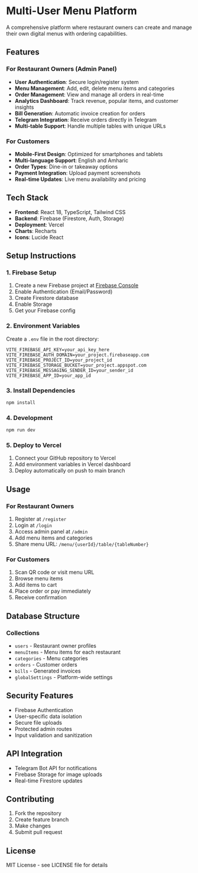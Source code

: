 # Multi-User Menu Platform

A comprehensive platform where restaurant owners can create and manage their own digital menus with ordering capabilities.

## Features

### For Restaurant Owners (Admin Panel)
- **User Authentication**: Secure login/register system
- **Menu Management**: Add, edit, delete menu items and categories
- **Order Management**: View and manage all orders in real-time
- **Analytics Dashboard**: Track revenue, popular items, and customer insights
- **Bill Generation**: Automatic invoice creation for orders
- **Telegram Integration**: Receive orders directly in Telegram
- **Multi-table Support**: Handle multiple tables with unique URLs

### For Customers
- **Mobile-First Design**: Optimized for smartphones and tablets
- **Multi-language Support**: English and Amharic
- **Order Types**: Dine-in or takeaway options
- **Payment Integration**: Upload payment screenshots
- **Real-time Updates**: Live menu availability and pricing

## Tech Stack

- **Frontend**: React 18, TypeScript, Tailwind CSS
- **Backend**: Firebase (Firestore, Auth, Storage)
- **Deployment**: Vercel
- **Charts**: Recharts
- **Icons**: Lucide React

## Setup Instructions

### 1. Firebase Setup
1. Create a new Firebase project at [Firebase Console](https://console.firebase.google.com)
2. Enable Authentication (Email/Password)
3. Create Firestore database
4. Enable Storage
5. Get your Firebase config

### 2. Environment Variables
Create a `.env` file in the root directory:

```env
VITE_FIREBASE_API_KEY=your_api_key_here
VITE_FIREBASE_AUTH_DOMAIN=your_project.firebaseapp.com
VITE_FIREBASE_PROJECT_ID=your_project_id
VITE_FIREBASE_STORAGE_BUCKET=your_project.appspot.com
VITE_FIREBASE_MESSAGING_SENDER_ID=your_sender_id
VITE_FIREBASE_APP_ID=your_app_id
```

### 3. Install Dependencies
```bash
npm install
```

### 4. Development
```bash
npm run dev
```

### 5. Deploy to Vercel
1. Connect your GitHub repository to Vercel
2. Add environment variables in Vercel dashboard
3. Deploy automatically on push to main branch

## Usage

### For Restaurant Owners
1. Register at `/register`
2. Login at `/login`
3. Access admin panel at `/admin`
4. Add menu items and categories
5. Share menu URL: `/menu/{userId}/table/{tableNumber}`

### For Customers
1. Scan QR code or visit menu URL
2. Browse menu items
3. Add items to cart
4. Place order or pay immediately
5. Receive confirmation

## Database Structure

### Collections
- `users` - Restaurant owner profiles
- `menuItems` - Menu items for each restaurant
- `categories` - Menu categories
- `orders` - Customer orders
- `bills` - Generated invoices
- `globalSettings` - Platform-wide settings

## Security Features
- Firebase Authentication
- User-specific data isolation
- Secure file uploads
- Protected admin routes
- Input validation and sanitization

## API Integration
- Telegram Bot API for notifications
- Firebase Storage for image uploads
- Real-time Firestore updates

## Contributing
1. Fork the repository
2. Create feature branch
3. Make changes
4. Submit pull request

## License
MIT License - see LICENSE file for details